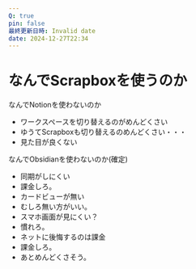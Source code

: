 ```yaml
---
Q: true
pin: false
最終更新日時: Invalid date
date: 2024-12-27T22:34
---
```

# なんでScrapboxを使うのか

なんでNotionを使わないのか

- ワークスペースを切り替えるのがめんどくさい  
- ゆうてScrapboxも切り替えるのめんどくさい・・・  
- 見た目が良くない  

なんでObsidianを使わないのか(確定)

- 同期がしにくい  
- 課金しろ。  
- カードビューが無い  
- むしろ無い方がいい。  
- スマホ画面が見にくい？  
- 慣れろ。  
- ネットに後悔するのは課金  
- 課金しろ。  
- あとめんどくさそう。